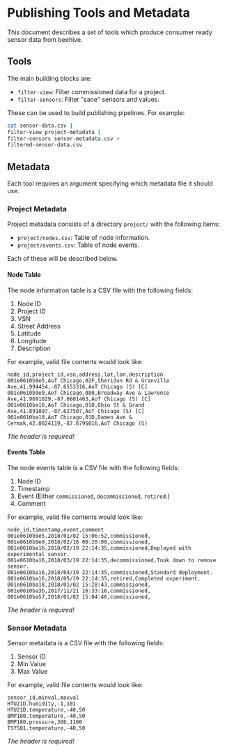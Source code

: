 # Publishing Tools and Metadata

This document describes a set of tools which produce consumer ready sensor data from beehive.

## Tools

The main building blocks are:

* `filter-view`: Filter commissioned data for a project.
* `filter-sensors`: Filter "sane" sensors and values.

These can be used to build publishing pipelines. For example:

```sh
cat sensor-data.csv |
filter-view project-metadata |
filter-sensors sensor-metadata.csv >
filtered-sensor-data.csv
```

## Metadata

Each tool requires an argument specifying which metadata file it should use.

### Project Metadata

Project metadata consists of a directory `project/` with the following items:

* `project/nodes.csv`: Table of node information.
* `project/events.csv`: Table of node events.

Each of these will be described below.

#### Node Table

The node information table is a CSV file with the following fields:

1. Node ID
2. Project ID
3. VSN
4. Street Address
5. Latitude
6. Longitude
7. Description

For example, valid file contents would look like:

```
node_id,project_id,vsn,address,lat,lon,description
001e0610b9e5,AoT Chicago,02F,Sheridan Rd & Granville Ave,41.994454,-87.6553316,AoT Chicago (S) [C]
001e0610b9e9,AoT Chicago,080,Broadway Ave & Lawrence Ave,41.9691029,-87.6601463,AoT Chicago (S) [C]
001e0610ba16,AoT Chicago,010,Ohio St & Grand Ave,41.891897,-87.627507,AoT Chicago (S) [C]
001e0610ba18,AoT Chicago,01D,Damen Ave & Cermak,42.0024119,-87.6796016,AoT Chicago (S)
```

_The header is required!_

#### Events Table

The node events table is a CSV file with the following fields:

1. Node ID
2. Timestamp
3. Event (Either `commissioned`, `decommissioned`, `retired`.)
4. Comment

For example, valid file contents would look like:

```
node_id,timestamp,event,comment
001e0610b9e5,2018/01/02 15:06:52,commissioned,
001e0610b9e9,2018/02/16 00:20:00,commissioned,
001e0610ba16,2018/02/19 22:14:35,commissioned,Deployed with experimental sensor.
001e0610ba16,2018/03/19 22:14:35,decommissioned,Took down to remove sensor.
001e0610ba16,2018/04/19 22:14:35,commissioned,Standard deployment.
001e0610ba16,2018/05/19 22:14:35,retired,Completed experiment.
001e0610ba18,2018/01/02 15:28:43,commissioned,
001e0610ba3b,2017/11/21 16:33:16,commissioned,
001e0610ba57,2018/01/02 15:04:46,commissioned,
```

_The header is required!_

### Sensor Metadata

Sensor metadata is a CSV file with the following fields:

1. Sensor ID
2. Min Value
3. Max Value

For example, valid file contents would look like:

```
sensor_id,minval,maxval
HTU21D.humidity,-1,101
HTU21D.temperature,-40,50
BMP180.temperature,-40,50
BMP180.pressure,300,1100
TSYS01.temperature,-40,50
```

_The header is required!_
